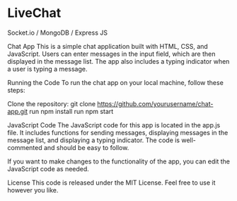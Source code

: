 # LiveChat
Socket.io / MongoDB / Express JS

Chat App
This is a simple chat application built with HTML, CSS, and JavaScript. Users can enter messages in the input field, which are then displayed in the message list. The app also includes a typing indicator when a user is typing a message.

Running the Code
To run the chat app on your local machine, follow these steps:

Clone the repository: git clone https://github.com/yourusername/chat-app.git
run npm install
run npm start 

JavaScript Code
The JavaScript code for this app is located in the app.js file. It includes functions for sending messages, displaying messages in the message list, and displaying a typing indicator. The code is well-commented and should be easy to follow.

If you want to make changes to the functionality of the app, you can edit the JavaScript code as needed.

License
This code is released under the MIT License. Feel free to use it however you like.
